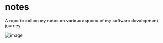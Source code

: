 # notes
A repo to collect my notes on various aspects of my software development journey

![image](cshorp.png)